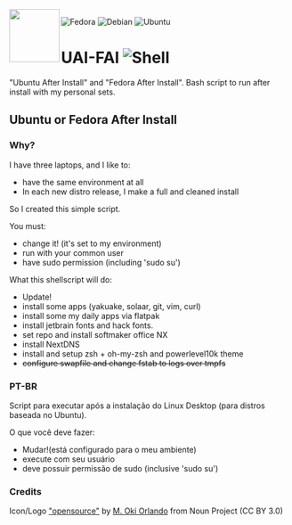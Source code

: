
<img align="left" src="https://cdn.hashnode.com/res/hashnode/image/upload/v1714668828239/5bdb9130-09f6-4e44-8f53-d91b18256197.png" height=95 width=90> 

![Fedora](https://img.shields.io/badge/Fedora-294172?style=for-the-badge&logo=fedora&logoColor=white) 
![Debian](https://img.shields.io/badge/Debian-D70A53?style=for-the-badge&logo=debian&logoColor=white) 
![Ubuntu](https://img.shields.io/badge/Ubuntu-E95420?style=for-the-badge&logo=ubuntu&logoColor=white)

# UAI-FAI ![Shell](https://img.shields.io/badge/shell_script-%23121011.svg?style=for-the-badge&logo=gnu-bash&logoColor=white)

"Ubuntu After Install" and "Fedora After Install". Bash script to run after install with my personal sets.


## Ubuntu or Fedora After Install


### Why?
I have three laptops, and I like to:
- have the same environment at all
- In each new distro release, I make a full and cleaned install
  
So I created this simple script.

You must:

- change it! (it's set to my environment)
- run with your common user
- have sudo permission (including 'sudo su')

What this shellscript will do:

- Update!
- install some apps (yakuake, solaar, git, vim, curl)
- install some my daily apps via flatpak
- install jetbrain fonts and hack fonts.
- set repo and install softmaker office NX
- install NextDNS
- install and setup zsh + oh-my-zsh and powerlevel10k theme
- ~~configure swapfile and change fstab to logs over tmpfs~~





### PT-BR

Script para executar após a instalação do Linux Desktop (para distros baseada no Ubuntu).

O que você deve fazer:

- Mudar!(está configurado para o meu ambiente)
- execute com seu usuário
- deve possuir permissão de sudo (inclusive 'sudo su')



### Credits

Icon/Logo ["opensource"](https://thenounproject.com/icon/opensource-4957970/) by [M. Oki Orlando](https://thenounproject.com/creator/orvipixel/) from Noun Project (CC BY 3.0)



